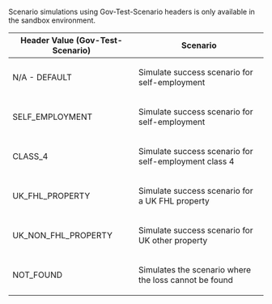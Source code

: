 <p>Scenario simulations using Gov-Test-Scenario headers is only available in the sandbox environment.</p>
<table>
    <thead>
        <tr>
            <th>Header Value (Gov-Test-Scenario)</th>
            <th>Scenario</th>
        </tr>
    </thead>
    <tbody> 
        <tr>
            <td><p>N/A - DEFAULT</p></td>
            <td><p>Simulate success scenario for self-employment</p></td>
        </tr>
        <tr>
            <td><p>SELF_EMPLOYMENT</p></td>
            <td><p>Simulate success scenario for self-employment</p></td>
        </tr>  
        <tr>
            <td><p>CLASS_4</p></td>
            <td><p>Simulate success scenario for self-employment class 4</p></td>
        </tr> 
        <tr>
            <td><p>UK_FHL_PROPERTY</p></td>
            <td><p>Simulate success scenario for a UK FHL property</p></td>
        </tr>
        <tr>
            <td><p>UK_NON_FHL_PROPERTY</p></td>
            <td><p>Simulate success scenario for UK other property</p></td>
        </tr>  
        <tr>
            <td><p>NOT_FOUND</p></td>
            <td><p>Simulates the scenario where the loss cannot be found</p></td>
        </tr>                               
    </tbody>
</table>
